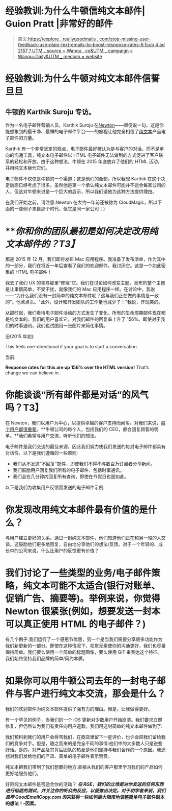 # 经验教训:为什么牛顿信纯文本邮件| Guion Pratt |非常好的邮件

> 原文:[https://explore . reallygoodmails . com/stop-missing-user-feedback-use-plain-text-emails-to-boost-response-rates-6 fccb 4 ad 2157？UTM _ source = Wanqu . co&UTM _ campaign = Wanqu+Daily&UTM _ medium = website](https://explore.reallygoodemails.com/stop-missing-user-feedback-use-plain-text-emails-to-boost-response-rates-6fccb4ad2157?utm_source=wanqu.co&utm_campaign=Wanqu+Daily&utm_medium=website)

# 经验教训:为什么牛顿对纯文本邮件信誓旦旦

## 牛顿的 Karthik Suroju 专访。

作为一名电子邮件营销人员，Karthik Suroju 在[Newton](https://cloudmagic.com/k/newton)——顺便说一句，这是你能想象到的最干净、最禅的电子邮件平台——的旅程让他完全相信了[纯文本](https://reallygoodemails.com/category/text/)产品电子邮件的力量。

Karthik 有一个非常坚定的观点，电子邮件最好被认为是与客户的对话，而不是单向的沟通工具，纯文本电子邮件以 HTML 电子邮件无法做到的方式促进了客户联系的轻松和开放。由于这种想法，牛顿在 2015 年底放弃了他们的 HTML 活动，并用纯文本替代它们。



电子邮件不仅仅是牛顿的一个渠道；这是他们的全部，所以我想 Karthik 在这个决定后面已经考虑了很多。虽然他是第一个承认纯文本邮件可能并不适合每家公司的人，但这对牛顿来说是一个巨大的启示，所以我们请他为这种方法提供理由。

在我们开始之前，请注意:Newton 在大约一年前还被称为 CloudMagic，所以下面的一些例子来自那个时代，但它是同一家公司；)

# ***你和你的团队最初是如何决定改用纯文本邮件的？*T3】**

那是 2015 年 12 月。我们即将发布 Mac 应用程序。我准备了发布清单，作为其中的一部分，我们在将近一年后查看了我们的欢迎邮件。我讨厌它。这是一个如此密集的 HTML 电子邮件！

我去了我们 UX 的领导那里“修理”它。我们在讨论如何改变主题。发布的整个主题是让事情简单，不受干扰，就像我们的 Mac 应用程序一样。在讨论中，我说——“为什么我们没有一封简单的纯文本邮件呢？这与我们正在做的事情是一致的”。他点点头。"此外，设计和开发团队的工作量也减少了！"我说，开玩笑的。

从那时起，我们看待电子邮件活动的方式发生了变化。所有的生命周期邮件现在都是纯文本的。我们的用户喜欢它。对我们邮件的回复率上升了 156%。即使对于我们的时事通讯，我们也试图用一张图片来简化事情。



旧(2015 年初):



This feels one-directional if your goal is to start a conversation.



当前:



**Response rates for this are up 156% over the HTML version!** That’s change we can believe in.



# 你能谈谈“所有邮件都是对话”的风气吗？T3】

在 Newton，我们以用户为中心，以提供卓越的客户支持而闻名。对我们来说，[每个用户都很重要](http://blog.cloudmagic.com/2015/09/25/every-user-matters/)。**牛顿公司的每个人，包括我们的 CEO，都会回复顾客的罚单。**我们希望与用户交流，听听他们的想法。

电子邮件是我们交流的最佳来源，因此我们努力使我们发送的每封电子邮件都具有对话性。以下是我们遵循的一些原则:

*   我们从不发送“不回复”邮件，即使我们不得不与数百万订阅者分享新闻。
*   我们鼓励用户回复我们所有的电子邮件，包括时事通讯。
*   我们会在几分钟内回复所有查询，即使在节假日也是如此。

以下是我们为收集用户反馈而发送的电子邮件示例:





# 你发现改用纯文本邮件最有价值的是什么？

与用户建立更好的关系。通过一封纯文本邮件，他们知道他们正在和另一端的人交谈。这鼓励他们更多地回复，自由地分享他们的想法/反馈。对于一个年轻的、成长中的公司来说，什么比用户的反馈更有价值？

# 我们讨论了一些类型的业务/电子邮件策略，纯文本可能不太适合(银行对账单、促销广告、摘要等)。举例来说，你觉得 Newton 很紧张(例如，想要发送一封本可以真正使用 HTML 的电子邮件？)

有几个例子:我们运行了一个感恩节优惠，另一个是当我们需要分享很多功能作为我们新更新的一部分。即使在这种情况下，视觉元素使你的沟通更好，我们也尽量保持简单。我们要么使用一个简单的标题图像，要么使用 GIF 来表达这个特征。我们始终坚持我们品牌的简单/简约本质。

# **如果你可以用牛顿公司去年的一封电子邮件与客户进行纯文本交流，那会是什么？**

我们的欢迎邮件为纯文本邮件提供了强有力的理由。但是，让我做得更好。

有一个罕见的例子，当我们的一个 iOS 更新对少数用户开始崩溃。我们要求立即修复，但仍然认为我们有责任向用户道歉。我们用这封简单的纯文本邮件做到了:



我们预料到我们的用户会辱骂我们，在商店里留下一星评价，也许会把我们留给我们的竞争对手。但是，随之而来的是完全不同的事情:他们中的大多数人只是说些好话。是的，对产品及其背后团队的热爱是他们坚持与我们合作的一个原因。我还想对我们发给他们的严肃、简单的电子邮件表示赞赏。

纯文本把我们带到了我们想要的地方:直接从我们的客户那里学习我们的产品如何更好地服务他们。



好奇纯文本邮件是否适合你的活动？ ***在 RGE，我们的立场是对你发送的任何东西进行彻底的测试，并关注你的听众的反应，以便做出决定。对于初学者来说，我们推荐 GoodEmailCopy.com 的*[](http://www.goodemailcopy.com/)**来获得一些如何最大限度地调整简单电子邮件副本的想法！-因素。****












